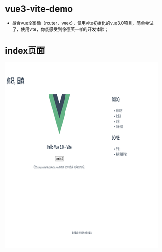 # vue3-vite-demo
- 融合vue全家桶（router，vuex），使用vite初始化的vue3.0项目，简单尝试了，使用vite，你能感受到像德芙一样的开发体验；

# index页面
<img src="https://github.com/BaoGuoSen/vue3-vite-demo/blob/main/img/vue3-vite-index.png" alt="图片替换文本" width="850" height="613" align="bottom" />
